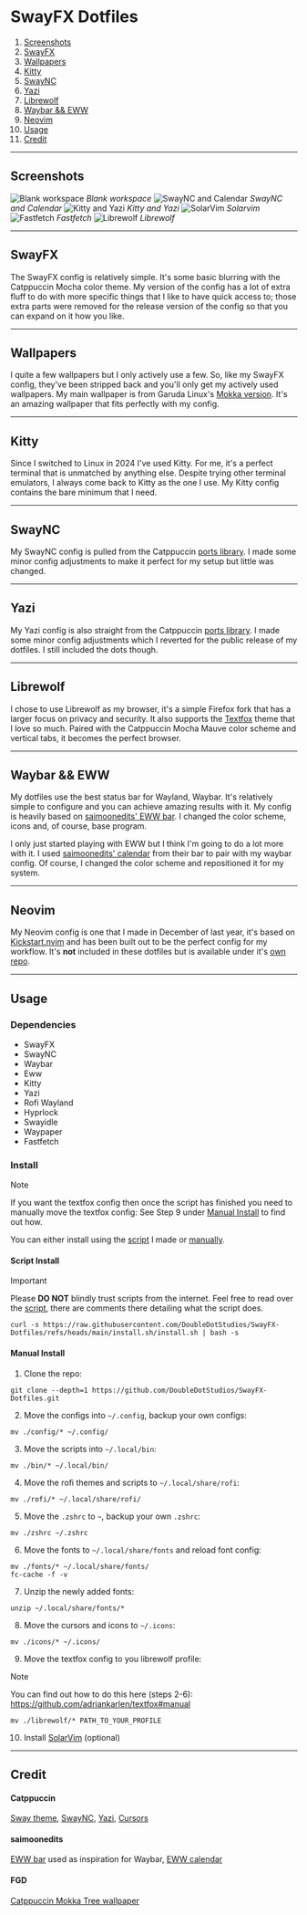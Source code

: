 # SwayFX Dotfiles

1. [Screenshots](#screenshots)
2. [SwayFX](#swayfx)
3. [Wallpapers](#wallpapers)
4. [Kitty](#kitty)
5. [SwayNC](#swaync)
6. [Yazi](#yazi)
7. [Librewolf](#librewolf)
8. [Waybar && EWW](#waybar--eww)
9. [Neovim](#neovim)
10. [Usage](#usage)
11. [Credit](#credit)

***

## Screenshots
![Blank workspace](./Blank.png)
*Blank workspace*
![SwayNC and Calendar](./Populated.png)
*SwayNC and Calendar*
![Kitty and Yazi](./Kitty-Yazi.png)
*Kitty and Yazi*
![SolarVim](./SolarVim.png)
*Solarvim*
![Fastfetch](./Fetch.png)
*Fastfetch*
![Librewolf](./Librewolf.png)
*Librewolf*

***

## SwayFX
The SwayFX config is relatively simple. It's some basic blurring with the Catppuccin Mocha color theme. My version of the config has a lot of extra fluff to do with more specific things that I like to have quick access to; those extra parts were removed for the release version of the config so that you can expand on it how you like.

***

## Wallpapers
I quite a few wallpapers but I only actively use a few. So, like my SwayFX config, they've been stripped back and you'll only get my actively used wallpapers. My main wallpaper is from Garuda Linux's [Mokka version](https://garudalinux.org/editions). It's an amazing wallpaper that fits perfectly with my config.

***

## Kitty
Since I switched to Linux in 2024 I've used Kitty. For me, it's a perfect terminal that is unmatched by anything else. Despite trying other terminal emulators, I always come back to Kitty as the one I use. My Kitty config contains the bare minimum that I need.

***

## SwayNC
My SwayNC config is pulled from the Catppuccin [ports library](https://catppuccin.com/ports/?q=swaync). I made some minor config adjustments to make it perfect for my setup but little was changed.

***

## Yazi
My Yazi config is also straight from the Catppuccin [ports library](https://catppuccin.com/ports/?q=yazi). I made some minor config adjustments which I reverted for the public release of my dotfiles. I still included the dots though.

***

## Librewolf
I chose to use Librewolf as my browser, it's a simple Firefox fork that has a larger focus on privacy and security. It also supports the [Textfox](https://github.com/adriankarlen/textfox) theme that I love so much. Paired with the Catppuccin Mocha Mauve color scheme and vertical tabs, it becomes the perfect browser.

***

## Waybar && EWW
My dotfiles use the best status bar for Wayland, Waybar. It's relatively simple to configure and you can achieve amazing results with it. My config is heavily based on [saimoonedits' EWW bar](https://github.com/Saimoomedits/eww-widgets). I changed the color scheme, icons and, of course, base program.

I only just started playing with EWW but I think I'm going to do a lot more with it. I used [saimoonedits' calendar](https://github.com/Saimoomedits/eww-widgets) from their bar to pair with my waybar config. Of course, I changed the color scheme and repositioned it for my system.

***

## Neovim
My Neovim config is one that I made in December of last year, it's based on [Kickstart.nvim](https://github.com/nvim-lua/kickstart.nvim) and has been built out to be the perfect config for my workflow. It's **not** included in these dotfiles but is available under it's [own repo](https://github.com/DoubleDotStudios/SolarVim).

***

## Usage
### Dependencies
- SwayFX
- SwayNC
- Waybar
- Eww
- Kitty
- Yazi
- Rofi Wayland
- Hyprlock
- Swayidle
- Waypaper
- Fastfetch

### Install
> [!NOTE]
> If you want the textfox config then once the script has finished you need to manually move the textfox config:
> See Step 9 under [Manual Install](#manual-install) to find out how.

You can either install using the [script](#script-install) I made or [manually](#manual-install).

#### Script Install
> [!IMPORTANT]
> Please **DO NOT** blindly trust scripts from the internet.
> Feel free to read over the [script](../install.sh), there are comments there detailing what the script does.
```console
curl -s https://raw.githubusercontent.com/DoubleDotStudios/SwayFX-Dotfiles/refs/heads/main/install.sh/install.sh | bash -s
```

#### Manual Install
1. Clone the repo:
```console
git clone --depth=1 https://github.com/DoubleDotStudios/SwayFX-Dotfiles.git
```

2. Move the configs into `~/.config`, backup your own configs:
```console
mv ./config/* ~/.config/
```

3. Move the scripts into `~/.local/bin`:
```console
mv ./bin/* ~/.local/bin/
```

4. Move the rofi themes and scripts to `~/.local/share/rofi`:
```console
mv ./rofi/* ~/.local/share/rofi/
```

5. Move the `.zshrc` to `~`, backup your own `.zshrc`:
```console
mv ./zshrc ~/.zshrc
```

6. Move the fonts to `~/.local/share/fonts` and reload font config:
```console
mv ./fonts/* ~/.local/share/fonts/
fc-cache -f -v
```

7. Unzip the newly added fonts:
```console
unzip ~/.local/share/fonts/*
```

8. Move the cursors and icons to `~/.icons`:
```console
mv ./icons/* ~/.icons/
```

9. Move the textfox config to you librewolf profile:
> [!NOTE]
> You can find out how to do this here (steps 2-6):
> https://github.com/adriankarlen/textfox#manual
```
mv ./librewolf/* PATH_TO_YOUR_PROFILE
```

10. Install [SolarVim](https://github.com/DoubleDotStudios/SolarVim) (optional)

***

## Credit
#### Catppuccin
[Sway theme](https://catppuccin.com/ports/?q=i3%2Fsway), [SwayNC](https://catppuccin.com/ports/?q=swaync), [Yazi](https://catppuccin.com/ports/?q=yazi), [Cursors](https://github.com/catppuccin/cursors)

#### saimoonedits
[EWW bar](https://github.com/Saimoomedits/eww-widgets) used as inspiration for Waybar, [EWW calendar](https://github.com/Saimoomedits/eww-widgets)

#### FGD
[Catppuccin Mokka Tree wallpaper](https://gitlab.com/garuda-linux/themes-and-settings/settings/garuda-mokka/-/blob/main/wallpapers/Mokka-tree.jpg?ref_type=heads)
